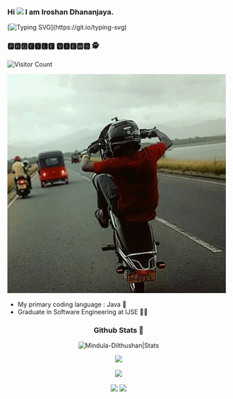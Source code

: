 ### Hi <img src="https://github.com/IroshanDhananjaya/IroshanDhananjaya/tree/master/assets/images/hi.gif" width="30px"> I am Iroshan Dhananjaya.

[![Typing SVG](https://readme-typing-svg.herokuapp.com?font=&color=%2302CC00&size=25&width=450&lines=Software+Developer+And;Designer;)](https://git.io/typing-svg)

### 🅿🆁🅾🅵🅸🅻🅴 🆅🅸🅴🆆🆂 🕵️‍

![Visitor Count](https://profile-counter.glitch.me/{IroshanDhananjaya}/count.svg)

![image](assets/images/mypic2.jpg)

- My primary coding language : Java 🧒
- Graduate in Software Engineering at IJSE 👨‍🎓

<h3 align="center">
Github Stats 🧐
</h3>


<p align="center"> <img src="https://github-readme-stats.vercel.app/api?username=IroshanDhananjaya&show_icons=true&theme=gotham" alt="Mindula-Dilthushan|Stats"/>
<p align="center"> <img src="https://github-readme-streak-stats.herokuapp.com?user=IroshanDhananjaya&theme=github-dark&date_format=M%20j%5B%2C%20Y%5D"/> </p>
<p align="center"> <img src="https://github-profile-summary-cards.vercel.app/api/cards/profile-details?username=IroshanDhananjaya&theme=github_dark"/> </p>

<div align="center">
<img src="https://github-profile-summary-cards.vercel.app/api/cards/stats?username=IroshanDhananjaya&theme=github_dark"/>
<img src="https://github-profile-summary-cards.vercel.app/api/cards/productive-time?username=IroshanDhananjaya&theme=github_dark"/>
</div>